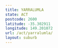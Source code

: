 ```yaml
---
title: YARRALUMLA
state: ACT
postcode: 2600
latitude: -35.302911
longitude: 149.201072
url: /act/yarralumla/
layout: suburb
---
```

